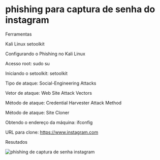 # phishing para captura de senha do instagram

Ferramentas

Kali Linux
setoolkit

Configurando o Phishing no Kali Linux

Acesso root: sudo su

Iniciando o setoolkit: setoolkit

Tipo de ataque: Social-Engineering Attacks

Vetor de ataque: Web Site Attack Vectors

Método de ataque: Credential Harvester Attack Method 

Método de ataque: Site Cloner

Obtendo o endereço da máquina: ifconfig

URL para clone: https://www.instagram.com

Resutados


![phishing de captura de senha instagram](https://github.com/user-attachments/assets/1b36f279-d25e-4cfe-842d-01bd9103aee9)




